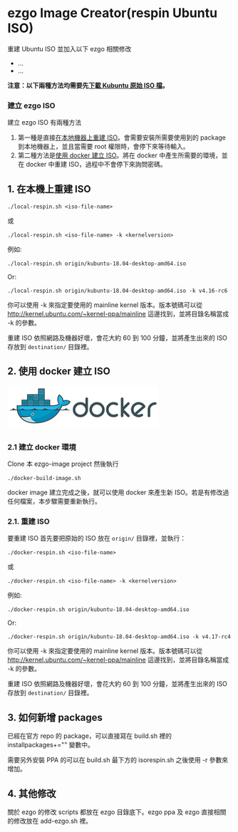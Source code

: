 # ezgo Image Creator(respin Ubuntu ISO)

重建 Ubuntu ISO 並加入以下 ezgo 相關修改

- ...
- ...

**注意：以下兩種方法均需要先[下載 Kubuntu 原始 ISO 檔](http://cdimage.ubuntu.com/kubuntu/releases/18.04/release/kubuntu-18.04-desktop-amd64.iso)。**

### 建立 ezgo ISO

建立 ezgo ISO 有兩種方法
1. 第一種是直接[在本地機器上重建 ISO](#1-在本機上重建-iso)。會需要安裝所需要使用到的 package 到本地機器上，並且當需要 root 權限時，會停下來等待輸入。
1. 第二種方法是[使用 docker 建立 ISO](#2-使用-docker-建立-iso)。將在 docker 中產生所需要的環境，並在 docker 中重建 ISO，過程中不會停下來詢問密碼。

## 1. 在本機上重建 ISO

```
./local-respin.sh <iso-file-name>
```
或
```
./local-respin.sh <iso-file-name> -k <kernelversion>
```

例如:
```
./local-respin.sh origin/kubuntu-18.04-desktop-amd64.iso
```
Or:
```
./local-respin.sh origin/kubuntu-18.04-desktop-amd64.iso -k v4.16-rc6
```

你可以使用 -k 來指定要使用的 mainline kernel 版本。版本號碼可以從 http://kernel.ubuntu.com/~kernel-ppa/mainline 這邊找到，並將目錄名稱當成 -k 的參數。

重建 ISO 依照網路及機器好壞，會花大約 60 到 100 分鐘，並將產生出來的 ISO 存放到 ```destination/``` 目錄裡。

## 2. 使用 docker 建立 ISO
![Docker](https://github.com/ezgo-dev/ezgo-image/raw/master/Docker.png)

### 2.1 建立 docker 環境

Clone 本 ezgo-image project 然後執行

```
./docker-build-image.sh
```

docker image 建立完成之後，就可以使用 docker 來產生新 ISO。若是有修改過任何檔案，本步驟需要重新執行。

### 2.1. 重建 ISO

要重建 ISO 首先要把原始的 ISO 放在 ```origin/``` 目錄裡，並執行：
  
```
./docker-respin.sh <iso-file-name>
```
或
```
./docker-respin.sh <iso-file-name> -k <kernelversion>
```

例如:
```
./docker-respin.sh origin/kubuntu-18.04-desktop-amd64.iso
```
Or:
```
./docker-respin.sh origin/kubuntu-18.04-desktop-amd64.iso -k v4.17-rc4
```

你可以使用 -k 來指定要使用的 mainline kernel 版本。版本號碼可以從 http://kernel.ubuntu.com/~kernel-ppa/mainline 這邊找到，並將目錄名稱當成 -k 的參數。

重建 ISO 依照網路及機器好壞，會花大約 60 到 100 分鐘，並將產生出來的 ISO 存放到 ```destination/``` 目錄裡。

## 3. 如何新增 packages

已經在官方 repo 的 package，可以直接寫在 build.sh 裡的 installpackages+="" 變數中。

需要另外安裝 PPA 的可以在 build.sh 最下方的 isorespin.sh 之後使用 -r 參數來增加。

## 4. 其他修改

關於 ezgo 的修改 scripts 都放在 ezgo 目錄底下。ezgo ppa 及 ezgo 直接相關的修改放在 add-ezgo.sh 裡。

